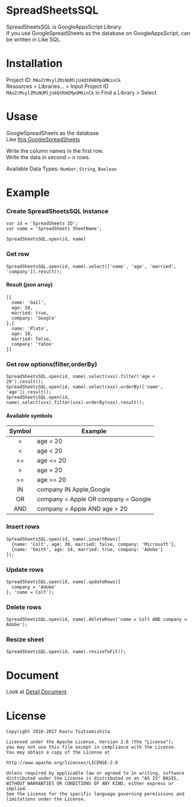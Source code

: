# SpreadSheetsSQL

SpreadSheetsSQL is GoogleAppsScript Library.  
If you use GoogleSpreadSheets as the database on GoogleAppsScript, can be written in Like SQL.

# Installation

Project ID: `MAoZrMsylZMiNUMljU4QtRHEMpGMKinCk`  
Resources > Libraries... > Input Project ID `MAoZrMsylZMiNUMljU4QtRHEMpGMKinCk` in Find a Library > Select


# Usase

GoogleSpreadSheets as the database  
Like [this GoogleSpreadSheets](https://docs.google.com/spreadsheets/d/10NljB1tiNZ_1SE4zgiaQv-ATZ-DhWtC9BIK4pGm-g6g/pubhtml?gid=0&single=true)

Write the column names in the first row.  
Write the data in second ~ n rows.

Available Data Types: `Number`, `String`, `Boolean`

# Example

### Create SpreadSheetsSQL Instance

```
var id = 'SpreadSheets ID';
var name = 'SpreadSheets SheetName';

SpreadSheetsSQL.open(id, name)
```

### Get row

```
SpreadSheetsSQL.open(id, name).select(['name', 'age', 'married', 'company']).result();
```

#### Result (json array)

```
[{
  name: 'Gail',
  age: 20,
  married: true,
  company: 'Google'
},{
  name: 'Plato',
  age: 18,
  married: false,
  company: 'Yahoo'
}]
```

### Get row options(filter,orderBy)

```
SpreadSheetsSQL.open(id, name).select(xxx).filter('age < 20').result();
SpreadSheetsSQL.open(id, name).select(xxx).orderBy(['name', 'age']).result();
SpreadSheetsSQL.open(id, name).select(xxx).filter(xxx).orderBy(xxx).result();
```

#### Available symbols

| Symbol | Example                             |
|:------:|-------------------------------------|
|    =   | age = 20                            |
|    <   | age < 20                            |
|   <=   | age <= 20                           |
|    >   | age > 20                            |
|   >=   | age >= 20                           |
|   IN   | company IN Apple,Google             |
|   OR   | company = Apple OR company = Google |
|   AND  | company = Apple AND age > 20        |

### Insert rows

```
SpreadSheetsSQL.open(id, name).insertRows([
  {name: 'Colt', age: 30, married: false, company: 'Microsoft'},
  {name: 'Smith', age: 24, married: true, company: 'Adobe'}
]);
```

### Update rows

```
SpreadSheetsSQL.open(id, name).updateRows({
  company = 'Adobe'
}, 'name = Colt');
```

### Delete rows

```
SpreadSheetsSQL.open(id, name).deleteRows('name = Colt AND company = Adobe');
```

### Resize sheet

```
SpreadSheetsSQL.open(id, name).resizeToFit();
```

# Document

Look at [Detail Document](https://script.google.com/macros/library/d/17p1ghyOkbWOhdE4bdBFhOXL079I-yt5xd0LAi00Zs5N-bUzpQtN7iT1a/9)

# License

```
Copyright 2016-2017 Kaoru Tsutsumishita

Licensed under the Apache License, Version 2.0 (the "License");
you may not use this file except in compliance with the License.
You may obtain a copy of the License at

http://www.apache.org/licenses/LICENSE-2.0

Unless required by applicable law or agreed to in writing, software
distributed under the License is distributed on an "AS IS" BASIS,
WITHOUT WARRANTIES OR CONDITIONS OF ANY KIND, either express or implied.
See the License for the specific language governing permissions and
limitations under the License.
```
